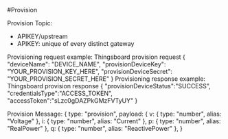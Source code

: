 #Provision

Provision Topic:
- APIKEY/upstream
- APIKEY: unique of every distinct gateway

Provisioning request example: Thingsboard provision request
{
  "deviceName": "DEVICE_NAME",
  "provisionDeviceKey": "YOUR_PROVISION_KEY_HERE",
  "provisionDeviceSecret": "YOUR_PROVISION_SECRET_HERE"
}
Provisioning response example: Thingsboard provision response
{
  "provisionDeviceStatus":"SUCCESS",  
  "credentialsType":"ACCESS_TOKEN",
  "accessToken":"sLzc0gDAZPkGMzFVTyUY"
}

Provision Message:
{
    type: "provision",
    payload: {
      v: { type: "number", alias: "Voltage" },
      i: { type: "number", alias: "Current" },
      p: { type: "number", alias: "RealPower" },
      q: { type: "number", alias: "ReactivePower" },
    }